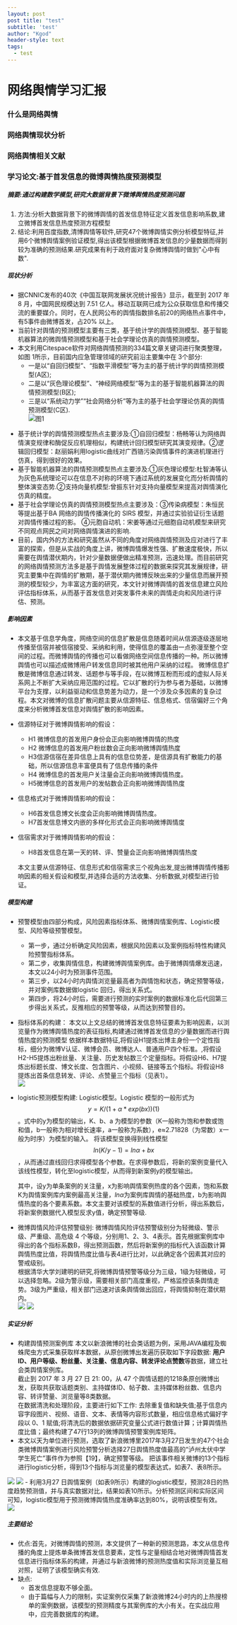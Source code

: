 ```yaml
--- 
layout: post
post title: "test" 
subtitle: 'test' 
author: "Kgod" 
header-style: text 
tags: 
  - test 
---
```

# 网络舆情学习汇报
### 什么是网络舆情

### 网络舆情现状分析

### 网络舆情相关文献

### 学习论文:基于首发信息的微博舆情热度预测模型
##### 摘要:通过构建数学模型,研究大数据背景下微博舆情热度预测问题  
1. 方法:分析大数据背景下的微博舆情的首发信息特征定义首发信息影响系数,建立微博首发信息热度预测方程模型  
2. 结论:利用百度指数,清博舆情等软件,研究47个微博舆情实例分析模型特征,并用6个微博舆情案例验证模型,得出该模型根据微博首发信息的少量数据而得到较为准确的预测结果.研究成果有利于政府面对复杂微博舆情时做到"心中有数".  

##### 现状分析
- 据CNNIC发布的40次《中国互联网发展状况统计报告》显示，截至到 2017 年 8 月，中国网民规模达到 7.51 亿人。移动互联网已成为公众获取信息和传播交流的重要媒介。同时，在人民网公布的舆情指数排名前20的网络热点事件中，有5事件由微博首发，占20% 以上。
- 当前针对舆情的预测模型主要有三类，基于统计学的舆情预测模型、基于智能机器算法的微舆情预测模型和基于社会学理论仿真的舆情预测模型。
- 本文利用Citespace软件对网络舆情预测的334篇文章关键词进行聚类整理，如图 1所示，目前国内应急管理领域的研究前沿主要集中在 3个部分:
    - 一是以“自回归模型”、“指数平滑模型”等为主的基于统计学的舆情预测模型(A区);  
    - 二是以“灰色理论模型”、“神经网络模型”等为主的基于智能机器算法的舆情预测模型(B区);
    - 三是以“系统动力学”“社会网络分析”等为主的基于社会学理论仿真的舆情预测模型(C区).  
![图1](/picturesWork/wlyq/01.png)
<!-- <img src="/picturesWork/wlyq/01.png"> -->
- 基于统计学的舆情预测模型热点主要涉及:①自回归模型：杨畅等认为网络舆情演变规律和酶促反应机理相似，构建统计回归模型研究其演变规律。②逻辑回归模型：赵丽娟利用logistic曲线对广西铬污染舆情事件的演进机理进行仿真，得到很好的效果。
- 基于智能机器算法的舆情预测模型热点主要涉及:①灰色理论模型:杜智涛等认为灰色系统理论可以在信息不对称的环境下通过系统的发展变化而分析舆情的整体演变态势.②支持向量机模型:曾振东针对支持向量模型来提高对舆情演化仿真的精度。
- 基于社会学理论仿真的舆情预测模型热点主要涉及：③传染病模型：朱恒民等提出基于BA 网络的舆情传播演化的 SIRS 模型，并通过实验验证衍生话题对舆情传播过程的影。
④元胞自动机：宋姜等通过元细胞自动机模型来研究不同观点网民之间对网络舆情演进的影响.
- 目前，国内外的方法和研究虽然从不同的角度对网络舆情预测及应对进行了丰富的探索，但是从实战的角度上讲，微博舆情爆发性强、扩散速度极快，所以需要在舆情潜伏期内，针对少量数据便做出精准预测，迅速处理。而目前研究的网络舆情预测方法多是基于舆情发展整体过程的数据来探究其发展规律，研究主要集中在舆情的扩散期，基于潜伏期内微博反映出来的少量信息而展开预测的模型较少，为丰富这方面的研究，本文针对微博舆情的首发信息建立风险评估指标体系，从而基于首发信息对突发事件未来的舆情走向和风险进行评估、预测。

##### 影响因素
- 本文基于信息学角度，网络空间的信息扩散是信息随着时间从信源逐级逐层地传播至信宿并被信宿接受、采纳和利用，使得信息的覆盖由一点弥漫至整个空间的过程。而微博舆情的传播也可以看做网络空间信息传播的一种。所以微博舆情也可以描述成微博用户转发信息同时被其他用户采纳的过程。
微博信息扩散是微博信息通过转发、话题参与等手段，在以微博互粉而形成的虚拟人际关系网上不断扩大采纳应用范围的过程。它以扩散的行为参与者为基础，以微博平台为支撑，以利益驱动和信息势差为动力，是一个涉及众多因素的复杂过程。本文对微博的信息扩散问题主要从信源特征、信息格式、信宿偏好三个角度来分析微博首发信息对舆情扩散的影响因素。
- 信源特征对于微博舆情影响的假设：
    - H1 微博信息的首发用户身份会正向影响微博舆情的热度
    - H2 微博信息的首发用户粉丝数会正向影响微博舆情热度
    - H3信源信宿在差异信息上具有的信息位势差，是信源具有扩散能力的基础，所以信源信息丰富便具有了信息传播的条件
    - H4 微博信息的首发用户关注量会正向影响微博舆情热度。
    - H5微博信息的首发用户的发帖数会正向影响微博舆情热度
- 信息格式对于微博舆情影响的假设：
    - H6首发信息博文长度会正向影响微博舆情热度。
    - H7首发信息博文内嵌的多样化形式会正向影响微博舆情度
- 信宿需求对于微博舆情影响的假设：
    - H8首发信息在第一天的转、评、赞量会正向影响微博舆情热度

    本文主要从信源特征、信息形式和信宿需求三个视角出发,提出微博舆情传播影响因素的相关假设和模型,并选择合适的方法收集、分析数据,对模型进行验证。

##### 模型构建
- 预警模型由四部分构成，风险因素指标体系、微博舆情案例库、Logistic模型、风险等级预警模型。
    - 第一步，通过分析确定风险因素，根据风险因素以及案例指标特性构建风险预警指标体系。
    - 第二步，收集舆情信息，构建微博舆情案例库。由于微博舆情爆发迅速，本文以24小时为预测事件范围。
    - 第三步，以24小时内舆情浏览量最高者为舆情饱和状态，确定预警等级，并对案例库数据做logistic 回归，得出关系式。
    - 第四步，将24小时后，需要进行预测的实时案例的数据标准化后代回第三步得出关系式，反推相应的预警等级，从而达到预警目的。
- 指标体系的构建：
    本文以上文总结的微博首发信息特征要素为影响因素，以浏览量作为微博舆情热度的表征指标,构建通过微博首发信息的少量数据而进行舆情热度的预测模型
    依据样本数据特征,将假设H1提炼出博主身份一个定性指标，细分为微博V认证、微博会员、微博达人、普通用户四个标准。,将假设H2-H5提炼出粉丝量、关注量、历史发帖数三个定量指标。将假设H6、H7提炼出标题长度、博文长度、包含图片、小视频、链接等五个指标。将假设H8提炼出首条信息转发、评论、点赞量三个指标（见表1）。  
    <img src="/picturesWork/wlyq/02.png">
- logistic预测模型构建:
    Logistic模型。Logistic 模型的一般形式为$$y=K/(1 + α*exp(bx)) (1)$$。式中的y为模型的输出，K、b、a 为模型的参数（K一般称为饱和参数或饱和值，b一般称为相对增长速率，a一般称为系数），e≈2.71828（为常数）x一般为时序）为模型的输入。      将该模型变换得到线性模型$$ln(K/y-1)=ln α + bx$$，从而通过直线回归求得模型各个参数。在求得参数后，将新的案例变量代入该线性模型，转化至logistic模型，从而得到新案例y的模型输出。

    其中，设y为单条案例的关注量，x为影响舆情案例热度的各个因素，饱和系数K为舆情案例库内案例最高关注量，$ln \alpha$为案例库舆情的基础热度，b为影响舆情热度的各个要素系数。本文主要对该模型的系数值进行分析，得出系数后，将新案例数据代入模型反求y值，确定预警等级.
* 微博舆情风险评估预警级别:
    微博舆情风险评估预警级别分为轻微级、警示级、严重级、高危级 4 个等级，分别用1、2、3、4表示。首先根据案例库中得出的各个指标系数B，得出预测函数，然后将新案例的指标代入该函数计算舆情热度比值，将舆情热度比值与表4进行比对，以此确定各个因素其对应的警戒级别。  
    根据清华大学刘建明的研究,将微博舆情预警等级分为三级，1级为轻微级，可以选择忽略。2级为警示级，需要相关部门高度重视，严格监控该条舆情走势。3级为严重级，相关部门迅速对该条舆情做出回应，将舆情抑制在潜伏期内。  
    <img src="/picturesWork/wlyq/03.png">
    <img src="/picturesWork/wlyq/04.png">

##### 实证分析
- 构建舆情预测案例库
    本文以新浪微博的社会类话题为例，采用JAVA编程及蜘蛛爬虫方式采集获取样本数据，从原创微博出发遍历获取如下字段数据:
    **用户ID、用户等级、粉丝量、关注量、信息内容、转发评论点赞数**等数据，建立社会类舆情案例库。  
    截止到 2017 年 3 月 27 日 21: 00，从 47 个舆情话题的1218条原创微博出发，获取共获取话题类别、主持媒体ID、帖子数、主持媒体粉丝数、信息内容、转评赞量、浏览量等8类数据。  
    在数据清洗和处理阶段，主要进行如下工作: 去除重复值和缺失值;基于信息内容字段图片、视频、语音、文本、表情等内容形式数量，相应信息格式偏好字段以 0、1 赋值;将清洗后的数据依据研究变量公式进行数值计算；计算舆情热度比值；最终构建了47行13列的微博舆情预警案例库矩阵。
- 本文以天为单位进行预测，选取了新浪微博里2017年3月27日发生的47个社会类微博舆情案例进行风险预警分析选择27日舆情热度值最高的“泸州太伏中学学生死亡”事件作为参照【19】，确定预警等级。
把该事件相关微博的13个指标进行logistic分析，得到13个指标与浏览量的模型表达式，如表7、表8所示。  
<img src="/picturesWork/wlyq/05.png">
<img src="/picturesWork/wlyq/06.png">
- 利用3月27 日舆情案例（如表9所示）构建的logistic模型，预测28日的热度趋势预测值，并与真实数据对比，结果如表10所示。分析预测区间和实际区间可知，logistic模型用于预测微博舆情热度准确率达到80%，说明该模型有效。
<img src="/picturesWork/wlyq/07.png">

##### 主要结论
- 优点:首先，对微博舆情的预测，本文提供了一种新的预测思路，本文从信息传播的角度上提炼单条微博首发信息要素，定性与定量相结合地对微博舆情首发信息进行指标体系的构建，并通过与新浪微博的预测热度值和实际浏览量互相对照，证明了该模型确实有效.
- 缺点:
    - 首发信息提取不够全面。
    - 由于篇幅与人力的限制，实证案例仅采集了新浪微博24小时内的上热搜榜单的案例数据，该模型的预测精度与其案例库的大小有关。在实战应用中，应完善数据库的构建。



















